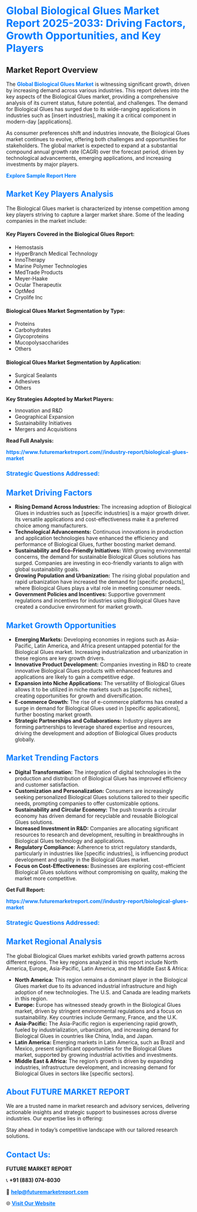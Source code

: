 <h1 style="color: #007BFF;">Global Biological Glues Market Report 2025-2033: Driving Factors, Growth Opportunities, and Key Players</h1>

<section id="overview">
<h2>Market Report Overview</h2>
<p>The <a href="https://www.futuremarketreport.com//industry-report/biological-glues-market" style="color: #007BFF; text-decoration: none;"><strong>Global Biological Glues Market</strong></a> is witnessing significant growth, driven by increasing demand across various industries. This report delves into the key aspects of the Biological Glues market, providing a comprehensive analysis of its current status, future potential, and challenges. The demand for Biological Glues has surged due to its wide-ranging applications in industries such as [insert industries], making it a critical component in modern-day [applications].</p>
<p>As consumer preferences shift and industries innovate, the Biological Glues market continues to evolve, offering both challenges and opportunities for stakeholders. The global market is expected to expand at a substantial compound annual growth rate (CAGR) over the forecast period, driven by technological advancements, emerging applications, and increasing investments by major players.</p>
</section>

<section id="overview">
<p><a href="https://www.futuremarketreport.com//request-sample/reportId=91842" style="color: #007BFF; text-decoration: none;"><strong>Explore Sample Report Here</strong></a></p>
</section>

<section id="key-players">
<h2 style="color: #007BFF;">Market Key Players Analysis</h2>
<p>The Biological Glues market is characterized by intense competition among key players striving to capture a larger market share. Some of the leading companies in the market include:</p>
<h4>Key Players Covered in the Biological Glues Report:</h4>
<ul><li>Hemostasis</li><li>HyperBranch Medical Technology</li><li>InnoTherapy</li><li>Marine Polymer Technologies</li><li>MedTrade Products</li><li>Meyer-Haake</li><li>Ocular Therapeutix</li><li>OptMed</li><li>Cryolife Inc</li></ul>
<h4>Biological Glues Market Segmentation by Type:</h4>
<ul><li>Proteins</li><li>Carbohydrates</li><li>Glycoproteins</li><li>Mucopolysaccharides</li><li>Others</li></ul>

<h4>Biological Glues Market Segmentation by Application:</h4>
<ul><li>Surgical Sealants</li><li>Adhesives</li><li>Others</li></ul>
<p><strong>Key Strategies Adopted by Market Players:</strong></p>
<ul>
<li>Innovation and R&D</li>
<li>Geographical Expansion</li>
<li>Sustainability Initiatives</li>
<li>Mergers and Acquisitions</li>
</ul>
</section>

<section>
<p><strong>Read Full Analysis: </strong></p><a href="https://www.futuremarketreport.com//industry-report/biological-glues-market" style="color: #007BFF; text-decoration: none;"><strong>https://www.futuremarketreport.com//industry-report/biological-glues-market</strong></a>
<h3 style="color: #007BFF;">Strategic Questions Addressed:</h3>
</section>

<section id="driving-factors">
<h2 style="color: #007BFF;">Market Driving Factors</h2>
<ul>
<li><strong>Rising Demand Across Industries:</strong> The increasing adoption of Biological Glues in industries such as [specific industries] is a major growth driver. Its versatile applications and cost-effectiveness make it a preferred choice among manufacturers.</li>
<li><strong>Technological Advancements:</strong> Continuous innovations in production and application technologies have enhanced the efficiency and performance of Biological Glues, further boosting market demand.</li>
<li><strong>Sustainability and Eco-Friendly Initiatives:</strong> With growing environmental concerns, the demand for sustainable Biological Glues solutions has surged. Companies are investing in eco-friendly variants to align with global sustainability goals.</li>
<li><strong>Growing Population and Urbanization:</strong> The rising global population and rapid urbanization have increased the demand for [specific products], where Biological Glues plays a vital role in meeting consumer needs.</li>
<li><strong>Government Policies and Incentives:</strong> Supportive government regulations and incentives for industries using Biological Glues have created a conducive environment for market growth.</li>
</ul>
</section>

<section id="growth-opportunities">
<h2 style="color: #007BFF;">Market Growth Opportunities</h2>
<ul>
<li><strong>Emerging Markets:</strong> Developing economies in regions such as Asia-Pacific, Latin America, and Africa present untapped potential for the Biological Glues market. Increasing industrialization and urbanization in these regions are key growth drivers.</li>
<li><strong>Innovative Product Development:</strong> Companies investing in R&D to create innovative Biological Glues products with enhanced features and applications are likely to gain a competitive edge.</li>
<li><strong>Expansion into Niche Applications:</strong> The versatility of Biological Glues allows it to be utilized in niche markets such as [specific niches], creating opportunities for growth and diversification.</li>
<li><strong>E-commerce Growth:</strong> The rise of e-commerce platforms has created a surge in demand for Biological Glues used in [specific applications], further boosting market growth.</li>
<li><strong>Strategic Partnerships and Collaborations:</strong> Industry players are forming partnerships to leverage shared expertise and resources, driving the development and adoption of Biological Glues products globally.</li>
</ul>
</section>

<section id="trending-factors">
<h2 style="color: #007BFF;">Market Trending Factors</h2>
<ul>
<li><strong>Digital Transformation:</strong> The integration of digital technologies in the production and distribution of Biological Glues has improved efficiency and customer satisfaction.</li>
<li><strong>Customization and Personalization:</strong> Consumers are increasingly seeking personalized Biological Glues solutions tailored to their specific needs, prompting companies to offer customizable options.</li>
<li><strong>Sustainability and Circular Economy:</strong> The push towards a circular economy has driven demand for recyclable and reusable Biological Glues solutions.</li>
<li><strong>Increased Investment in R&D:</strong> Companies are allocating significant resources to research and development, resulting in breakthroughs in Biological Glues technology and applications.</li>
<li><strong>Regulatory Compliance:</strong> Adherence to strict regulatory standards, particularly in industries like [specific industries], is influencing product development and quality in the Biological Glues market.</li>
<li><strong>Focus on Cost-Effectiveness:</strong> Businesses are exploring cost-efficient Biological Glues solutions without compromising on quality, making the market more competitive.</li>
</ul>
</section>

<section>
<p><strong>Get Full Report: </strong></p><a href="https://www.futuremarketreport.com//industry-report/biological-glues-market" style="color: #007BFF; text-decoration: none;"><strong>https://www.futuremarketreport.com//industry-report/biological-glues-market</strong></a>
<h3 style="color: #007BFF;">Strategic Questions Addressed:</h3>
</section>


<section id="regional-analysis">
<h2 style="color: #007BFF;">Market Regional Analysis</h2>
<p>The global Biological Glues market exhibits varied growth patterns across different regions. The key regions analyzed in this report include North America, Europe, Asia-Pacific, Latin America, and the Middle East & Africa:</p>
<ul>
<li><strong>North America:</strong> This region remains a dominant player in the Biological Glues market due to its advanced industrial infrastructure and high adoption of new technologies. The U.S. and Canada are leading markets in this region.</li>
<li><strong>Europe:</strong> Europe has witnessed steady growth in the Biological Glues market, driven by stringent environmental regulations and a focus on sustainability. Key countries include Germany, France, and the U.K.</li>
<li><strong>Asia-Pacific:</strong> The Asia-Pacific region is experiencing rapid growth, fueled by industrialization, urbanization, and increasing demand for Biological Glues in countries like China, India, and Japan.</li>
<li><strong>Latin America:</strong> Emerging markets in Latin America, such as Brazil and Mexico, present significant opportunities for the Biological Glues market, supported by growing industrial activities and investments.</li>
<li><strong>Middle East & Africa:</strong> The region’s growth is driven by expanding industries, infrastructure development, and increasing demand for Biological Glues in sectors like [specific sectors].</li>
</ul>
</section>

<footer>
<h2 style="color: #007BFF;">About FUTURE MARKET REPORT</h2>
<p>We are a trusted name in market research and advisory services, delivering actionable insights and strategic support to businesses across diverse industries. Our expertise lies in offering:</p>

<p>Stay ahead in today’s competitive landscape with our tailored research solutions.</p>

<h2 style="color: #007BFF;">Contact Us:</h2>
<p><strong>FUTURE MARKET REPORT</strong></p>
<p>📞 <strong>+91 (883) 074-8030</strong></p>
<p>📧 <strong><a href="mailto:help@futuremarketreport.com" style="color: #007BFF;">help@futuremarketreport.com</a></strong></p>
<p>🌐 <strong><a href="https://www.futuremarketreport.com/" style="color: #007BFF;">Visit Our Website</a></strong></p>
</footer>